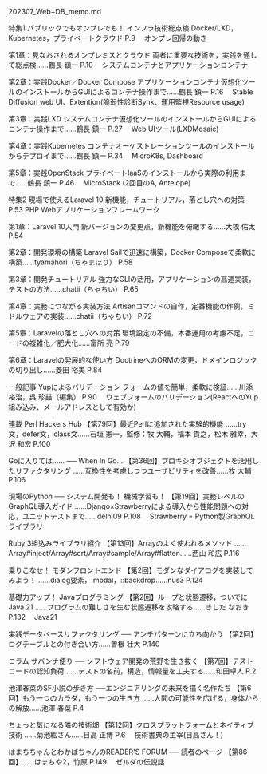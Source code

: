 202307_Web+DB_memo.md


特集1
パブリックでもオンプレでも！
インフラ技術総点検
Docker/LXD，Kubernetes，プライベートクラウド
P.9
　オンプレ回帰の動き

第1章：見なおされるオンプレミスとクラウド
両者に重要な技術を，実践を通して総点検……鶴長 鎮一
P.10
　システムコンテナとアプリケーションコンテナ

第2章：実践Docker／Docker Compose
アプリケーションコンテナ仮想化ツールのインストールからGUIによるコンテナ操作まで……鶴長 鎮一
P.16
　Stable Diffusion web UI、Extention(脆弱性診断Synk、運用監視Resource usage)

第3章：実践LXD
システムコンテナ仮想化ツールのインストールからGUIによるコンテナ操作まで……鶴長 鎮一
P.27
　Web UIツール(LXDMosaic)

第4章：実践Kubernetes
コンテナオーケストレーションツールのインストールからデプロイまで……鶴長 鎮一
P.34
　MicroK8s, Dashboard

第5章：実践OpenStack
プライベートIaaSのインストールから実際の利用まで……鶴長 鎮一
P.46
　MicroStack (2回目のA, Antelope)


特集2
現場で使えるLaravel 10
新機能，チュートリアル，落とし穴への対策
P.53 PHP Webアプリケーションフレームワーク

第1章：Laravel 10入門
新バージョンの変更点，新機能を俯瞰する……大橋 佑太
P.54

第2章：開発環境の構築
Laravel Sailで迅速に構築，Docker Composeで柔軟に構築……tyamahori（ちゃまほり）
P.58

第3章：開発チュートリアル
強力なCLIの活用，アプリケーションの高速実装，テストの方法……chatii（ちゃちい）
P.65

第4章：実務につながる実装方法
Artisanコマンドの自作，定番機能の作例，ミドルウェアの実装……chatii（ちゃちい）
P.72

第5章：Laravelの落とし穴への対策
環境設定の不備，本番運用の考慮不足，コードの複雑化／肥大化……富所 亮
P.79

第6章：Laravelの発展的な使い方
DoctrineへのORMの変更，ドメインロジックの切り出し……菱田 裕美
P.84


一般記事
Yupによるバリデーション
フォームの値を簡単，柔軟に検証……川添 裕治，呉 珍喆（編集）
P.90
　ウェブフォームのバリデーション(ReactへのYup組み込み、メールアドレスとして有効か)


連載
Perl Hackers Hub
【第79回】最近Perlに追加された実験的機能 ……try文，defer文，class文……石垣 憲一，監修：牧 大輔，福本 貴之，松木 雅幸，大沢 和宏
P.100

Goに入りては…… ── When In Go...
【第36回】プロキシオブジェクトを活用したリファクタリング ……互換性を考慮しつつユーザビリティを改善……牧 大輔
P.106

現場のPython ── システム開発も！ 機械学習も！
【第19回】実務レベルのGraphQL導入ガイド ……Django×Strawberryによる導入から性能問題への対応，ユニットテストまで……delhi09
P.108
　Strawberry = Python製GraphQLライブラリ

Ruby 3組込みライブラリ紹介
【第13回】Arrayのよく使われるメソッド ……Array#inject/Array#sort/Array#sample/Array#flatten……西山 和広
P.116

乗りこなせ！ モダンフロントエンド
【第2回】モダンなダイアログを実装してみよう！ ……dialog要素，:modal，::backdrop……nus3
P.124

基礎力アップ！ Javaプログラミング
【第2回】ループと状態遷移，ついでにJava 21 ……プログラムの難しさを生む状態遷移を攻略する……きしだ なおき
P.132
　Java21

実践データベースリファクタリング ── アンチパターンに立ち向かう
【第2回】ログテーブルとの付き合い方……曽根 壮大
P.140

コラム
サバンナ便り ── ソフトウェア開発の荒野を生き抜く
【第7回】テストコードの認知負荷 ……テストの名前，構造，情報量を工夫する……和田卓人
P.2

池澤春菜のSF小説の歩き方 ──エンジニアリングの未来を描く名作たち
【第6回】もう一つのカラダ，もう一つの生き方 ……人間の可能性を広げる，身体からの解放……池澤 春菜
P.4

ちょっと気になる隣の技術畑
【第12回】クロスプラットフォームとネイティブ技術 ……菊池紘さん……日高 正博
P.6
　技術書典の主宰(日高さん！)

はまちちゃんとわかばちゃんのREADER'S FORUM ── 読者のページ
【第86回】……はまちや2，竹原
P.149
　ゼルダの伝説話